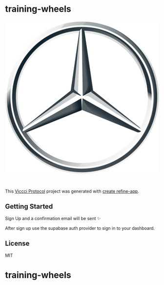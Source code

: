 # training-wheels

<p align="center">
  <img src="/public/favicon.ico" />
</p>
<br/>

This [Viccci Protocol](https://viccci.xyz) project was generated with [create refine-app](https://github.com/refinedev/refine/tree/master/packages/create-refine-app).

## Getting Started

Sign Up and a confirmation email will be sent ✨

After sign up use the supabase auth provider to sign in to your dashboard.



## License

MIT
# training-wheels